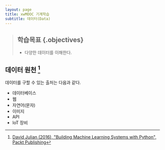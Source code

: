```yaml
---
layout: page
title: xwMOOC 기계학습
subtitle: 데이터(Data)
---
```


> ## 학습목표 {.objectives}
>
> * 다양한 데이터를 이해한다.



## 데이터 원천 [^data-sources]

데이터를 구할 수 있는 출처는 다음과 같다.

* 데이터베이스
* 웹
* 자연어(문자)
* 이미지
* API
* IoT 장비

[^data-sources]: [David Julian (2016), "Building Machine Learning Systems with Python", Packt Publishing](https://www.packtpub.com/big-data-and-business-intelligence/building-machine-learning-systems-python)